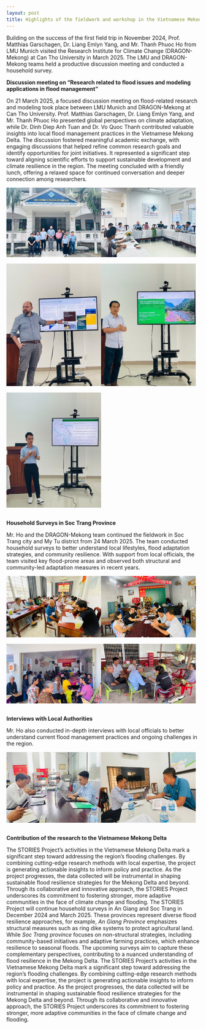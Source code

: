 ```yaml
---
layout: post
title: Highlights of the fieldwork and workshop in the Vietnamese Mekong Delta
---
```


Building on the success of the first field trip in November 2024, Prof. Matthias Garschagen, Dr. Liang Emlyn Yang, and Mr. Thanh Phuoc Ho from LMU Munich visited the Research Institute for Climate Change (DRAGON-Mekong) at Can Tho University in March 2025. The LMU and DRAGON-Mekong teams held a productive discussion meeting and conducted a household survey.

**Discussion meeting on “Research related to flood issues and modeling applications in flood management”**

On 21 March 2025, a focused discussion meeting on flood-related research and modeling took place between LMU Munich and DRAGON-Mekong at Can Tho University. Prof. Matthias Garschagen, Dr. Liang Emlyn Yang, and Mr. Thanh Phuoc Ho presented global perspectives on climate adaptation, while Dr. Dinh Diep Anh Tuan and Dr. Vo Quoc Thanh contributed valuable insights into local flood management practices in the Vietnamese Mekong Delta.
The discussion fostered meaningful academic exchange, with engaging discussions that helped refine common research goals and identify opportunities for joint initiatives. It represented a significant step toward aligning scientific efforts to support sustainable development and climate resilience in the region.
The meeting concluded with a friendly lunch, offering a relaxed space for continued conversation and deeper connection among researchers.


<div style="display: flex;">
  <img src="/assets/images/content/Fieldwork_VMD_2025.04.20.jpg" style="width: 49%;">
  <img src="/assets/images/content/Fieldwork_VMD_2025.04.20-1.jpg" style="width: 49%;">
</div>
<br>
<div style="display: flex;">
  <img src="/assets/images/content/Fieldwork_VMD_2025.04.20-2.jpg" style="width: 49%;">
  <img src="/assets/images/content/Fieldwork_VMD_2025.04.20-3.jpg" style="width: 49%;">
</div>
<br>
<div style="display: flex;">
  <img src="/assets/images/content/Fieldwork_VMD_2025.04.20-4.jpg" style="width: 49%;">
</div>
<br>

**Household Surveys in Soc Trang Province**

Mr. Ho and the DRAGON-Mekong team continued the fieldwork in Soc Trang city and My Tu district from 24 March 2025. The team conducted household surveys to better understand local lifestyles, flood adaptation strategies, and community resilience. With support from local officials, the team visited key flood-prone areas and observed both structural and community-led adaptation measures in recent years.


<div style="display: flex;">
  <img src="/assets/images/content/Fieldwork_VMD_2025.04.20-5.jpg" style="width: 49%;">
  <img src="/assets/images/content/Fieldwork_VMD_2025.04.20-6.jpg" style="width: 49%;">
</div>
<br>
<div style="display: flex;">
  <img src="/assets/images/content/Fieldwork_VMD_2025.04.20-7.jpg" style="width: 49%;">
  <img src="/assets/images/content/Fieldwork_VMD_2025.04.20-8.jpg" style="width: 49%;">
</div>
<br>


**Interviews with Local Authorities**

Mr. Ho also conducted in-depth interviews with local officials to better understand current flood management practices and ongoing challenges in the region.

<div style="display: flex;">
  <img src="/assets/images/content/Fieldwork_VMD_2025.04.20-9.jpg" style="width: 49%;">
  <img src="/assets/images/content/Fieldwork_VMD_2025.04.20-10.jpg" style="width: 49%;">
</div>
<br>


**Contribution of the research to the Vietnamese Mekong Delta**

The STORIES Project’s activities in the Vietnamese Mekong Delta mark a significant step toward addressing the region’s flooding challenges. By combining cutting-edge research methods with local expertise, the project is generating actionable insights to inform policy and practice. As the project progresses, the data collected will be instrumental in shaping sustainable flood resilience strategies for the Mekong Delta and beyond. Through its collaborative and innovative approach, the STORIES Project underscores its commitment to fostering stronger, more adaptive communities in the face of climate change and flooding.
The STORIES Project will continue household surveys in An Giang and Soc Trang in December 2024 and March 2025. These provinces represent diverse flood resilience approaches, for example, *An Giang Province* emphasizes structural measures such as ring dike systems to protect agricultural land. While *Soc Trang province* focuses on non-structural strategies, including community-based initiatives and adaptive farming practices, which enhance resilience to seasonal floods. The upcoming surveys aim to capture these complementary perspectives, contributing to a nuanced understanding of flood resilience in the Mekong Delta.
The STORIES Project’s activities in the Vietnamese Mekong Delta mark a significant step toward addressing the region’s flooding challenges. By combining cutting-edge research methods with local expertise, the project is generating actionable insights to inform policy and practice. As the project progresses, the data collected will be instrumental in shaping sustainable flood resilience strategies for the Mekong Delta and beyond. Through its collaborative and innovative approach, the STORIES Project underscores its commitment to fostering stronger, more adaptive communities in the face of climate change and flooding.
